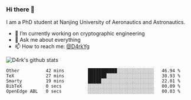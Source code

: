 ### Hi there 👋

I am a PhD student at Nanjing University of Aeronautics and Astronautics.

- 🔭 I’m currently working on cryptographic engineering
- 💬 Ask me about everything
- 📫 How to reach me: [@D4rkYg](https://twitter.com/D4rkYg)

![D4rk's github stats](https://github-readme-stats.vercel.app/api?username=dd4rk&show_icons=true&title_color=fff&icon_color=79ff97&text_color=9f9f9f&bg_color=151515)

<!--START_SECTION:waka-->
```text
Other          42 mins         ███████████░░░░░░░░░░░░░░   46.94 % 
TeX            27 mins         ███████░░░░░░░░░░░░░░░░░░   30.93 % 
Smarty         19 mins         █████░░░░░░░░░░░░░░░░░░░░   22.01 % 
BibTeX         0 secs          ░░░░░░░░░░░░░░░░░░░░░░░░░   00.09 % 
OpenEdge ABL   0 secs          ░░░░░░░░░░░░░░░░░░░░░░░░░   00.03 %
```
<!--END_SECTION:waka-->
